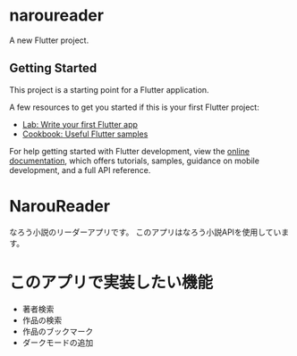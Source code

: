 # naroureader

A new Flutter project.

## Getting Started

This project is a starting point for a Flutter application.

A few resources to get you started if this is your first Flutter project:

- [Lab: Write your first Flutter app](https://docs.flutter.dev/get-started/codelab)
- [Cookbook: Useful Flutter samples](https://docs.flutter.dev/cookbook)

For help getting started with Flutter development, view the
[online documentation](https://docs.flutter.dev/), which offers tutorials,
samples, guidance on mobile development, and a full API reference.
# NarouReader
なろう小説のリーダーアプリです。
このアプリはなろう小説APIを使用しています。
# このアプリで実装したい機能
- 著者検索
- 作品の検索
- 作品のブックマーク
- ダークモードの追加
